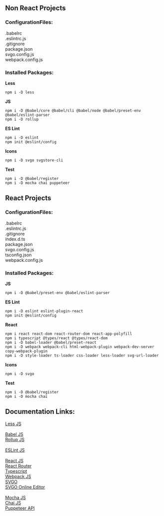 ## Non React Projects
### ConfigurationFiles:
.babelrc\
.eslintrc.js\
.gitignore\
package.json\
svgo.config.js\
webpack.config.js
### Installed Packages:
**Less**
```
npm i -D less
```
**JS**
```
npm i -D @babel/core @babel/cli @babel/node @babel/preset-env @babel/eslint-parser
npm i -D rollup
```
**ES Lint**
```
npm i -D eslint
npm init @eslint/config
```
**Icons**
```
npm i -D svgo svgstore-cli
```
**Test**
```
npm i -D @babel/register
npm i -D mocha chai puppeteer
```
## React Projects
### ConfigurationFiles:
.babelrc\
.eslintrc.js\
.gitignore\
index.d.ts\
package.json\
svgo.config.js\
tsconfig.json\
webpack.config.js
### Installed Packages:
**JS**
```
npm i -D @babel/preset-env @babel/eslint-parser
```
**ES Lint**
```
npm i -D eslint eslint-plugin-react
npm init @eslint/config
```
**React**
```
npm i react react-dom react-router-dom react-app-polyfill
npm i typescript @types/react @types/react-dom
npm i -D babel-loader @babel/preset-react
npm i -D webpack webpack-cli html-webpack-plugin webpack-dev-server copy-webpack-plugin
npm i -D style-loader ts-loader css-loader less-loader svg-url-loader
```
**Icons**
```
npm i -D svgo
```
**Test**
```
npm i -D @babel/register
npm i -D mocha chai
```

## Documentation Links:
[Less JS](https://lesscss.org/usage)\
\
[Babel JS](https://babeljs.io/docs/en/options)\
[Rollup JS](https://rollupjs.org/guide/en)\
\
[ESLint JS](https://eslint.org/docs/rules)\
\
[React JS](https://reactjs.org)\
[React Router](https://reactrouter.com)\
[Typescript](https://www.typescriptlang.org)\
[Webpack JS](https://webpack.js.org/guides/)
\
[SVGO](https://github.com/svg/svgo)\
[SVGO Online Editor](https://jakearchibald.github.io/svgomg)\
\
[Mocha JS](https://mochajs.org)\
[Chai JS](https://www.chaijs.com/api)\
[Puppeteer API](https://github.com/puppeteer/puppeteer/blob/main/docs/api.md)